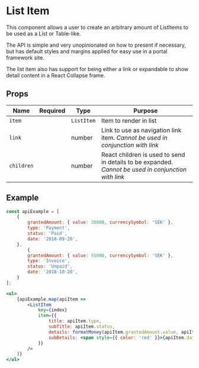 # List Item

This component allows a user to create an arbitrary amount of ListItems to be used as a List or Table-like.

The API is simple and very unopinionated on how to present if necessary, but has default styles and margins applied for easy use in a portal framework site.

The list item also has support for being either a link or expandable to show detail content in a React Collapse frame.

## Props

| Name       | Required | Type       | Purpose                                                                                             |
| ---------- | -------- | ---------- | --------------------------------------------------------------------------------------------------- |
| `item`     |          | `ListItem` | Item to render in list                                                                              |
| `link`     |          | number     | Link to use as navigation link item. *Cannot be used in conjunction with link*                      |
| `children` |          | number     | React children is used to send in details to be expanded. *Cannot be used in conjunction with link* |

## Example

```jsx
const apiExample = [
    {
        grantedAmount: { value: 30000, currencySymbol: 'SEK' },
        type: 'Payment',
        status: 'Paid',
        date: '2018-09-20',
    },
        {
        grantedAmount: { value: 55000, currencySymbol: 'SEK' },
        type: 'Invoice',
        status: 'Unpaid',
        date: '2018-10-20',
    }
];

<ul>
    {apiExample.map(apiItem =>
        <ListItem
            key={index}
            item={{
                title: apiItem.type,
                subTitle: apiItem.status,
                details: formatMoney(apiItem.grantedAmount.value, apiItem.grantedAmount.currencySymbol),
                subDetails: <span style={{ color: 'red' }}>{apiItem.date}</span>,
            }}
        />
    )}
</ul>

```
